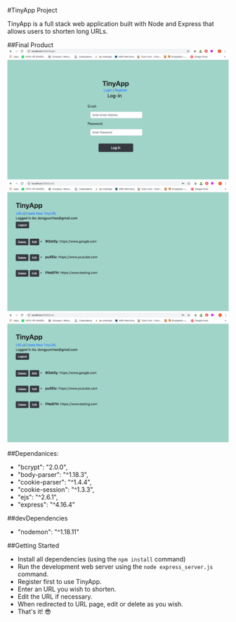 #TinyApp Project

TinyApp is a full stack web application built with Node and Express that allows users to shorten long URLs.

##Final Product
!["Login Page"](https://github.com/Gimorhee/TinyApp/blob/master/img/Login_Page.png)
!["Update Page"](https://github.com/Gimorhee/TinyApp/blob/master/img/URL_Page.png)
!["URL Page"](https://github.com/Gimorhee/TinyApp/blob/master/img/URL_Page.png)


##Dependanices:
  - "bcrypt": "2.0.0",
  - "body-parser": "^1.18.3",
  - "cookie-parser": "^1.4.4",
  - "cookie-session": "^1.3.3",
  - "ejs": "^2.6.1",
  - "express": "^4.16.4"

##devDependencies
  - "nodemon": "^1.18.11"

##Getting Started
- Install all dependencies (using the `npm install` command)
- Run the development web server using the `node express_server.js` command.
- Register first to use TinyApp.
- Enter an URL you wish to shorten.
- Edit the URL if necessary.
- When redirected to URL page, edit or delete as you wish.
- That's it! 😎


